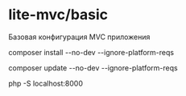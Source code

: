 # lite-mvc/basic

Базовая конфигурация MVC приложения

composer install --no-dev --ignore-platform-reqs

composer update --no-dev --ignore-platform-reqs

php -S localhost:8000
